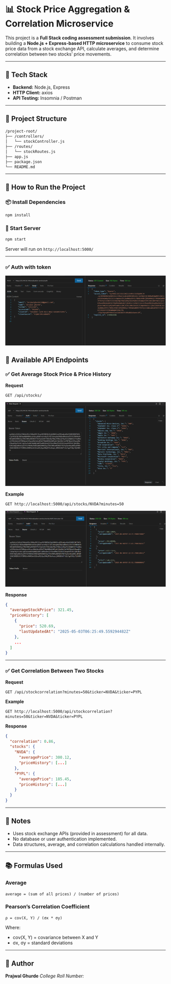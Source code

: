 
# 📊 Stock Price Aggregation & Correlation Microservice

This project is a **Full Stack coding assessment submission**. It involves building a **Node.js + Express-based HTTP microservice** to consume stock price data from a stock exchange API, calculate averages, and determine correlation between two stocks’ price movements.

---

## 📌 Tech Stack

- **Backend:** Node.js, Express
- **HTTP Client:** axios
- **API Testing:** Insomnia / Postman

---

## 📂 Project Structure

```
/project-root/
├── /controllers/
│   └── stockController.js
├── /routes/
│   └── stockRoutes.js
├── app.js
├── package.json
└── README.md
```

---

## 🚀 How to Run the Project

### 📦 Install Dependencies

```bash
npm install
```

### 🏃 Start Server

```bash
npm start
```

Server will run on `http://localhost:5000/`

---

### ✅ Auth with token


![auth](screenshot/auth.png)


## 📡 Available API Endpoints

### ✅ Get Average Stock Price & Price History

**Request**

```
GET /api/stocks/
```
![stock](screenshot/stock.png)

**Example**

```
GET http://localhost:5000/api/stocks/NVDA?minutes=50
```

![corr](screenshot/correln.png)

**Response**

```json
{
  "averageStockPrice": 321.45,
  "priceHistory": [
    {
      "price": 520.69,
      "lastUpdatedAt": "2025-05-03T06:25:49.559294482Z"
    },
    ...
  ]
}
```

---

### ✅ Get Correlation Between Two Stocks

**Request**

```
GET /api/stockcorrelation?minutes=50&ticker=NVDA&ticker=PYPL
```

**Example**

```
GET http://localhost:5000/api/stockcorrelation?minutes=50&ticker=NVDA&ticker=PYPL
```

**Response**

```json
{
  "correlation": 0.86,
  "stocks": {
    "NVDA": {
      "averagePrice": 300.12,
      "priceHistory": [...]
    },
    "PYPL": {
      "averagePrice": 185.45,
      "priceHistory": [...]
    }
  }
}
```

---

## 📌 Notes

- Uses stock exchange APIs (provided in assessment) for all data.
- No database or user authentication implemented.
- Data structures, average, and correlation calculations handled internally.

---

## 📚 Formulas Used

### Average

```
average = (sum of all prices) / (number of prices)
```

### Pearson’s Correlation Coefficient

```
ρ = cov(X, Y) / (σx * σy)
```

Where:
- cov(X, Y) = covariance between X and Y
- σx, σy = standard deviations

---

## 📝 Author

**Prajwal Ghurde**
_College Roll Number: <your-roll-number-here>_

